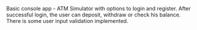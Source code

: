 Basic console app - ATM Simulator with options to login and register. After successful login, the user can deposit, withdraw or check his balance. There is some user input validation implemented.
